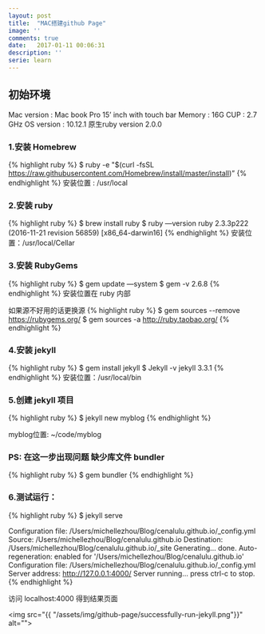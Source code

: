 ```yaml
---
layout: post
title:  "MAC搭建github Page"
image: ''
comments: true
date:   2017-01-11 00:06:31
description: ''
serie: learn
---
```


## 初始环境

Mac version : Mac book Pro 15’ inch with touch bar
Memory : 16G
CUP : 2.7 GHz
OS version : 10.12.1
原生ruby version 2.0.0

### 1.安装 Homebrew
{% highlight ruby %}
$ ruby -e "$(curl -fsSL https://raw.githubusercontent.com/Homebrew/install/master/install)”
{% endhighlight %}
安装位置 : /usr/local

### 2.安装 ruby
{% highlight ruby %}
$ brew install ruby
$ ruby —version
ruby 2.3.3p222 (2016-11-21 revision 56859) [x86_64-darwin16]
{% endhighlight %}
安装位置：/usr/local/Cellar

### 3.安装 RubyGems
{% highlight ruby %}
$ gem update —system
$ gem -v
2.6.8
{% endhighlight %}
安装位置在 ruby 内部

如果源不好用的话更换源
{% highlight ruby %}
$ gem sources --remove https://rubygems.org/
$ gem sources -a http://ruby.taobao.org/
{% endhighlight %}

### 4.安装 jekyll 
{% highlight ruby %}
$ gem install jekyll
$ Jekyll -v
jekyll 3.3.1
{% endhighlight %}
安装位置：/usr/local/bin

### 5.创建 jekyll 项目
{% highlight ruby %}
$ jekyll new myblog
{% endhighlight %}

myblog位置: ~/code/myblog

### PS: 在这一步出现问题 缺少库文件 bundler
{% highlight ruby %}
$ gem bundler
{% endhighlight %}

### 6.测试运行：
{% highlight ruby %}
$ jekyll serve

Configuration file: /Users/michellezhou/Blog/cenalulu.github.io/_config.yml
Source: /Users/michellezhou/Blog/cenalulu.github.io
Destination: /Users/michellezhou/Blog/cenalulu.github.io/_site
Generating...
done.
Auto-regeneration: enabled for '/Users/michellezhou/Blog/cenalulu.github.io'
Configuration file: /Users/michellezhou/Blog/cenalulu.github.io/_config.yml
Server address: http://127.0.0.1:4000/
Server running... press ctrl-c to stop.
{% endhighlight %}

访问 localhost:4000 得到结果页面

<img src="{{ "/assets/img/github-page/successfully-run-jekyll.png"}}" alt="">




